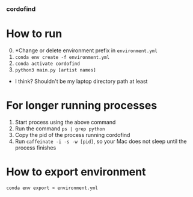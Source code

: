 ### cordofind

# How to run

0. *Change or delete environment prefix in `environment.yml`
1. `conda env create -f environment.yml`
2. `conda activate cordofind`
3. `python3 main.py [artist names]`

* I think? Shouldn't be my laptop directory path at least

# For longer running processes
1. Start process using the above command
2. Run the command `ps | grep python`
3. Copy the pid of the process running cordofind
4. Run `caffeinate -i -s -w [pid]`, so your Mac does not sleep until the process finishes

# How to export environment
`conda env export > environment.yml`
